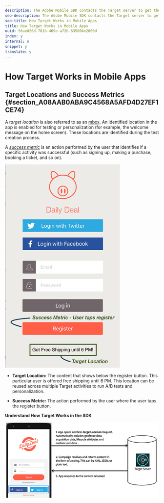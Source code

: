 ```yaml
---
description: The Adobe Mobile SDK contacts the Target server to get the content along with other data points to show the right experience to the user.
seo-description: The Adobe Mobile SDK contacts the Target server to get the content along with other data points to show the right experience to the user.
seo-title: How Target Works in Mobile Apps
title: How Target Works in Mobile Apps
uuid: 56ae026d-781b-469e-a72b-635004e2606d
index: y
internal: n
snippet: y
translate: y
---
```


# How Target Works in Mobile Apps


## Target Locations and Success Metrics {#section_A08AAB0ABA9C4568A5AFD4D27EF1CE74}

A *target location* is also referred to as an [ mbox](../c_intro/c_mboxes.md#concept_85E01D9DD0B64BD3A138C2D3DB83BD57). An identified location in the app is enabled for testing or personalization (for example, the welcome message on the home screen). These locations are identified during the test creation process. 

A *[ success metric](../r_success_metrics/r_success_metrics.md#reference_D011575C85DA48E989A244593D9B9924)* is an action performed by the user that identifies if a specific activity was successful (such as signing up, making a purchase, booking a ticket, and so on). 

![](assets/mobile-target-location.png) 


* **Target Location:** The content that shows below the register button. This particular user is offered free shipping until 6 PM. This location can be reused across multiple Target activities to run A/B tests and personalization. 

* **Success Metric:** The action performed by the user where the user taps the register button.


**Understand How Target Works in the SDK** 

![](assets/how-target-mobile-works.png) 
